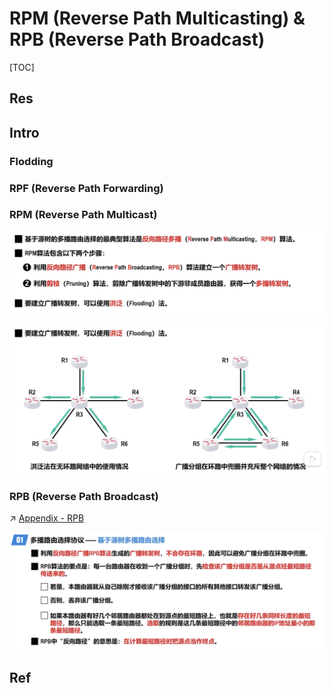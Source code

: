 # RPM (Reverse Path Multicasting) & RPB (Reverse Path Broadcast)

[TOC]



## Res


## Intro
### Flodding

### RPF (Reverse Path Forwarding)

### RPM (Reverse Path Multicast)
![](../../../../../../../../../Assets/Pics/Screenshot%202023-05-19%20at%2011.35.44%20AM.png)

![](../../../../../../../../../Assets/Pics/Screenshot%202023-05-19%20at%2011.36.24%20AM.png)



### RPB (Reverse Path Broadcast)

↗ [Appendix - RPB](Appendix%20-%20RPB.md)

![](../../../../../../../../../Assets/Pics/Screenshot%202023-05-19%20at%2011.37.43%20AM.png)







## Ref

